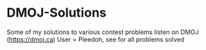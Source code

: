 # DMOJ-Solutions
Some of my solutions to various contest problems listen on DMOJ (https://dmoj.ca)
User = Pleedoh, see for all problems solved 
